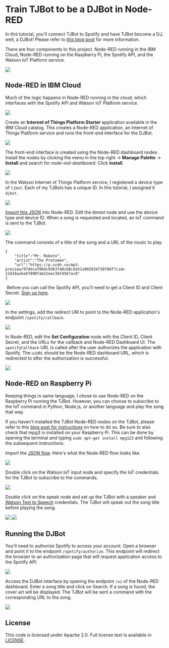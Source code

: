 # Train TJBot to be a DJBot in Node-RED

In this tutorial, you'll connect TJBot to Spotify and have TJBot become a DJ, well, a DJBot! Please refer to [this blog post](https://medium.com/@jeancarlbisson/train-tjbot-to-be-a-djbot-in-node-red-6b80d0552ea6) for more information.

There are four components to this project. Node-RED running in the IBM Cloud, Node-RED running on the Raspberry Pi, the Spotify API, and the Watson IoT Platform service.

![](assets/architecture.png)

## Node-RED in IBM Cloud

Much of the logic happens in Node-RED running in the cloud, which interfaces with the Spotify API and Watson IoT Platform service. 

![](assets/cloudflow.png)

Create an **Internet of Things Platform Starter** application available in the IBM Cloud catalog. This creates a Node-RED application, an Internet of Things Platform service and runs the front-end interface for the DJBot.

![](assets/iottile.png)

The front-end interface is created using the Node-RED dashboard nodes. Install the nodes by clicking the menu in the top right -> **Manage Palette** -> **Install** and search for *node-red-dashboard*. Click **install**.

![](assets/installdashboardnodes.png)

In the Watson Internet of Things Platform service, I registered a device type of `tjbot`. Each of my TJBots has a unique ID. In this tutorial, I assigned it `djbot`. 

![](assets/iotplatform.png)

[Import this JSON](assets/cloudflow.json) into Node-RED. Edit the *ibmiot* node and use the device type and device ID. When a song is requested and located, an IoT command is sent to the TJBot.

![](assets/iotcreds.png)

The command consists of a title of the song and a URL of the music to play.

```
{
    "title":"Mr. Roboto",
    "artist":"The Protomen",
    "url":"https://p.scdn.co/mp3-preview/974dcaf06dc9363740cb8cda51a90293471870df?cid= 12d34aa5e67890fab12eac3bf4567ac8"
}
```
 
Before you can call the Spotify API, you'll need to get a Client ID and Client Secret. [Sign up here](https://beta.developer.spotify.com/documentation/web-api).

![](assets/spotifydashboard.png)

In the settings, add the redirect URI to point to the Node-RED application's endpoint `/spotify/callback`.

![](assets/callback.png)

In Node-RED, edit the **Set Configuration** node with the Client ID, Client Secret, and the URLs for the callback and Node-RED Dashboard UI. The `spotifyCallback` URL is called after the user authorizes the application with Spotify. The `uiURL` should be the Node-RED dashboard URL, which is redirected to after the authorization is successful.

![](assets/setconfiguration.png)

## Node-RED on Raspberry Pi

Keeping things in same language, I chose to use Node-RED on the Raspberry Pi running the TJBot. However, you can choose to subscribe to the IoT command in Python, Node.js, or another language and play the song that way.

If you haven't installed the TJBot Node-RED nodes on the TJBot, please refer to this [blog post for instructions](http://ibm.biz/train-tjbot-series) on how to do so. Be sure to also check that mpg3 is installed on your Raspberry Pi. This can be done by opening the terminal and typing ```sudo apt-get install mpg123``` and following the subsequent instructions.

Import the [JSON flow](assets/tjbotflow.json). Here's what the Node-RED flow looks like.

![](assets/tjbotflow.png)

Double click on the Watson IoT input node and specify the IoT credentials for the TJBot to subscribe to the commands.

![](assets/tjbotcreds.png)

Double click on the speak node and set up the TJBot with a speaker and [Watson Text to Speech](https://ibm.biz/catalog-text-to-speech) credentials. The TJBot will speak out the song title before playing the song.

![](assets/tjbotprofile.png)
![](assets/tjbottts.png)

## Running the DJBot

You'll need to authorize Spotify to access your account. Open a browser and point it to the endpoint `/spotify/authorize`. This endpoint will redirect the browser to an authorization page that will request application access to the Spotify API.

![](assets/authorize.png)

Access the DJBot interface by opening the endpoint `/ui` of the Node-RED dashboard. Enter a song title and click on Search. If a song is found, the cover art will be displayed. The TJBot will be sent a command with the corresponding URL to the song.

![](assets/demo.png)

## License

This code is licensed under Apache 2.0. Full license text is available in [LICENSE](LICENSE).
